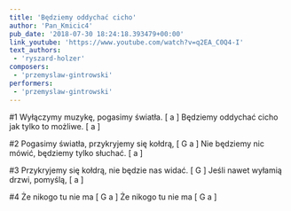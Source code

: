 ```yaml
---
title: 'Będziemy oddychać cicho'
author: 'Pan_Kmicic4'
pub_date: '2018-07-30 18:24:18.393479+00:00'
link_youtube: 'https://www.youtube.com/watch?v=q2EA_C0Q4-I'
text_authors:
 - 'ryszard-holzer'
composers:
 - 'przemyslaw-gintrowski'
performers:
 - 'przemyslaw-gintrowski'
---
```


#1
Wyłączymy muzykę, pogasimy światła. [ a ]
Będziemy oddychać cicho jak tylko to możliwe. [ a ]

#2
Pogasimy światła, przykryjemy się kołdrą, [ G a ] 
Nie będziemy nic mówić, będziemy tylko słuchać. [ a ]

#3
Przykryjemy się kołdrą, nie będzie nas widać. [ G ]
Jeśli nawet wyłamią drzwi, pomyślą, [ a ]

#4
Że nikogo tu nie ma [ G a ]
Że nikogo tu nie ma [ G a ]